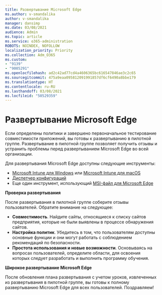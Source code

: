 ```yaml
---
title: Развертывание Microsoft Edge
ms.author: v-smandalika
author: v-smandalika
manager: dansimp
ms.date: 03/08/2021
audience: Admin
ms.topic: article
ms.service: o365-administration
ROBOTS: NOINDEX, NOFOLLOW
localization_priority: Priority
ms.collection: Adm_O365
ms.custom:
- "9139"
- "9005291"
ms.openlocfilehash: ad2c42ad77cd4a4606365bc616547846ae3c2c65
ms.sourcegitcommit: 475a9eaa095812091991857df6cf6490a8bbe179
ms.translationtype: HT
ms.contentlocale: ru-RU
ms.lasthandoff: 03/08/2021
ms.locfileid: "50529359"
---
```

# <a name="deploy-microsoft-edge"></a>Развертывание Microsoft Edge

Если определены политики и завершено первоначальное тестирование совместимости приложений, вы готовы к развертыванию в пилотной группе. Развертывание в пилотной группе позволяет получить отзывы и устранить проблемы перед развертыванием Microsoft Edge во всей организации.

Для развертывания Microsoft Edge доступны следующие инструменты:

- [Microsoft Intune для Windows](https://docs.microsoft.com/mem/intune/apps/apps-windows-edge) или [Microsoft Intune для macOS](https://docs.microsoft.com/mem/intune/apps/apps-edge-macos)
- [Диспетчер конфигураций](https://docs.microsoft.com/DeployEdge/deploy-edge-with-configuration-manager)
- Еще один инструмент, использующий [MSI-файл для Microsoft Edge](https://www.microsoft.com/edge/business/download)

**Проверка развертывания**

После развертывания в пилотной группе соберите отзывы пользователей. Обратите внимание на следующее:
- **Совместимость**. Найдите сайты, относящиеся к списку сайтов предприятия, которые не были выявлены в процессе обнаружения сайтов.
- **Настройка политик**. Убедитесь в том, что пользователям доступны основные функции и они могут работать с соблюдением рекомендаций по безопасности.
- **Простота использования и новые возможности**. Основываясь на вопросах пользователей, определите области, для освоения которых следует разработать и выполнить программу обучения.

**Широкое развертывание Microsoft Edge**

После обновления плана развертывания с учетом уроков, извлеченных из развертывания в пилотной группе, вы готовы к полному развертыванию Microsoft Edge для всех пользователей. Поздравляем!

